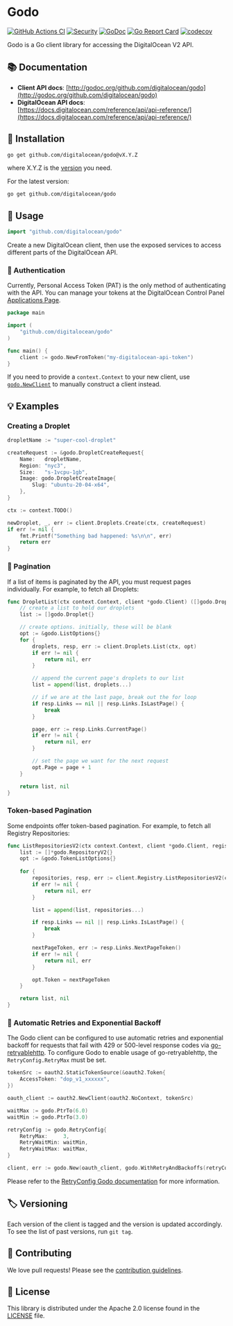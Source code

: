 # Godo

[![GitHub Actions CI](https://github.com/digitalocean/godo/actions/workflows/ci.yml/badge.svg)](https://github.com/digitalocean/godo/actions/workflows/ci.yml)
[![Security](https://github.com/digitalocean/godo/actions/workflows/security.yml/badge.svg)](https://github.com/digitalocean/godo/actions/workflows/security.yml)
[![GoDoc](https://godoc.org/github.com/digitalocean/godo?status.svg)](https://godoc.org/github.com/digitalocean/godo)
[![Go Report Card](https://goreportcard.com/badge/github.com/digitalocean/godo)](https://goreportcard.com/report/github.com/digitalocean/godo)
[![codecov](https://codecov.io/gh/digitalocean/godo/branch/main/graph/badge.svg)](https://codecov.io/gh/digitalocean/godo)

Godo is a Go client library for accessing the DigitalOcean V2 API.

## 📚 Documentation

- **Client API docs**: [http://godoc.org/github.com/digitalocean/godo](http://godoc.org/github.com/digitalocean/godo)
- **DigitalOcean API docs**: [https://docs.digitalocean.com/reference/api/api-reference/](https://docs.digitalocean.com/reference/api/api-reference/)

## 🚀 Installation

```sh
go get github.com/digitalocean/godo@vX.Y.Z
```

where X.Y.Z is the [version](https://github.com/digitalocean/godo/releases) you need.

For the latest version:
```sh
go get github.com/digitalocean/godo
```

## 📖 Usage

```go
import "github.com/digitalocean/godo"
```

Create a new DigitalOcean client, then use the exposed services to access different parts of the DigitalOcean API.

### 🔐 Authentication

Currently, Personal Access Token (PAT) is the only method of authenticating with the API. You can manage your tokens at the DigitalOcean Control Panel [Applications Page](https://cloud.digitalocean.com/settings/applications).

```go
package main

import (
    "github.com/digitalocean/godo"
)

func main() {
    client := godo.NewFromToken("my-digitalocean-api-token")
}
```

If you need to provide a `context.Context` to your new client, use [`godo.NewClient`](https://godoc.org/github.com/digitalocean/godo#NewClient) to manually construct a client instead.

## 💡 Examples

### Creating a Droplet

```go
dropletName := "super-cool-droplet"

createRequest := &godo.DropletCreateRequest{
    Name:   dropletName,
    Region: "nyc3",
    Size:   "s-1vcpu-1gb",
    Image: godo.DropletCreateImage{
        Slug: "ubuntu-20-04-x64",
    },
}

ctx := context.TODO()

newDroplet, _, err := client.Droplets.Create(ctx, createRequest)
if err != nil {
    fmt.Printf("Something bad happened: %s\n\n", err)
    return err
}
```

### 📄 Pagination

If a list of items is paginated by the API, you must request pages individually. For example, to fetch all Droplets:

```go
func DropletList(ctx context.Context, client *godo.Client) ([]godo.Droplet, error) {
    // create a list to hold our droplets
    list := []godo.Droplet{}

    // create options. initially, these will be blank
    opt := &godo.ListOptions{}
    for {
        droplets, resp, err := client.Droplets.List(ctx, opt)
        if err != nil {
            return nil, err
        }

        // append the current page's droplets to our list
        list = append(list, droplets...)

        // if we are at the last page, break out the for loop
        if resp.Links == nil || resp.Links.IsLastPage() {
            break
        }

        page, err := resp.Links.CurrentPage()
        if err != nil {
            return nil, err
        }

        // set the page we want for the next request
        opt.Page = page + 1
    }

    return list, nil
}
```

### Token-based Pagination

Some endpoints offer token-based pagination. For example, to fetch all Registry Repositories:

```go
func ListRepositoriesV2(ctx context.Context, client *godo.Client, registryName string) ([]*godo.RepositoryV2, error) {
    list := []*godo.RepositoryV2{}
    opt := &godo.TokenListOptions{}
    
    for {
        repositories, resp, err := client.Registry.ListRepositoriesV2(ctx, registryName, opt)
        if err != nil {
            return nil, err
        }

        list = append(list, repositories...)

        if resp.Links == nil || resp.Links.IsLastPage() {
            break
        }

        nextPageToken, err := resp.Links.NextPageToken()
        if err != nil {
            return nil, err
        }

        opt.Token = nextPageToken
    }

    return list, nil
}
```

### 🔄 Automatic Retries and Exponential Backoff

The Godo client can be configured to use automatic retries and exponential backoff for requests that fail with 429 or 500-level response codes via [go-retryablehttp](https://github.com/hashicorp/go-retryablehttp). To configure Godo to enable usage of go-retryablehttp, the `RetryConfig.RetryMax` must be set.

```go
tokenSrc := oauth2.StaticTokenSource(&oauth2.Token{
    AccessToken: "dop_v1_xxxxxx",
})

oauth_client := oauth2.NewClient(oauth2.NoContext, tokenSrc)

waitMax := godo.PtrTo(6.0)
waitMin := godo.PtrTo(3.0)

retryConfig := godo.RetryConfig{
    RetryMax:     3,
    RetryWaitMin: waitMin,
    RetryWaitMax: waitMax,
}

client, err := godo.New(oauth_client, godo.WithRetryAndBackoffs(retryConfig))
```

Please refer to the [RetryConfig Godo documentation](https://pkg.go.dev/github.com/digitalocean/godo#RetryConfig) for more information.

## 🏷️ Versioning

Each version of the client is tagged and the version is updated accordingly. To see the list of past versions, run `git tag`.

## 🤝 Contributing

We love pull requests! Please see the [contribution guidelines](CONTRIBUTING.md).

## 📄 License

This library is distributed under the Apache 2.0 license found in the [LICENSE](./LICENSE.txt) file.
